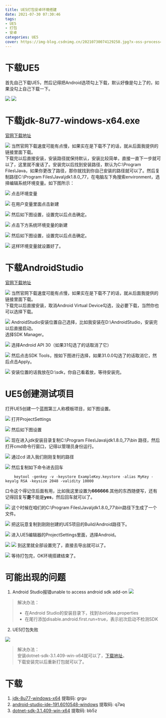 ```yaml
---
title: UE5打包安卓环境搭建
date: 2021-07-30 07:30:46
tags:
- UE5
- 打包
- 安卓
categories: UE5
cover: https://img-blog.csdnimg.cn/20210730074129258.jpg?x-oss-process=image/watermark,type_ZmFuZ3poZW5naGVpdGk,shadow_10,text_aHR0cHM6Ly9ibG9nLmNzZG4ubmV0L3dlaXhpbl80NDM1MDIwNQ==,size_16,color_FFFFFF,t_70
---
```


# 下载UE5
首先自己下载UE5，然后记得把Android选项勾上下载，默认好像是勾上了的，如果没勾上自己下载一下。   

![](https://img-blog.csdnimg.cn/20210730212849100.png?x-oss-process=image/watermark,type_ZmFuZ3poZW5naGVpdGk,shadow_10,text_aHR0cHM6Ly9ibG9nLmNzZG4ubmV0L3dlaXhpbl80NDM1MDIwNQ==,size_16,color_FFFFFF,t_70)
![](https://img-blog.csdnimg.cn/20210730212858482.png?x-oss-process=image/watermark,type_ZmFuZ3poZW5naGVpdGk,shadow_10,text_aHR0cHM6Ly9ibG9nLmNzZG4ubmV0L3dlaXhpbl80NDM1MDIwNQ==,size_16,color_FFFFFF,t_70)

# 下载jdk-8u77-windows-x64.exe   
[官网下载地址](https://www.oracle.com/java/technologies/javase/javase8-archive-downloads.html)

![](https://img-blog.csdnimg.cn/20210730213151369.png?x-oss-process=image/watermark,type_ZmFuZ3poZW5naGVpdGk,shadow_10,text_aHR0cHM6Ly9ibG9nLmNzZG4ubmV0L3dlaXhpbl80NDM1MDIwNQ==,size_16,color_FFFFFF,t_70)
当然官网下载速度可能有点慢，如果实在是下载不了的话，就从后面我提供的链接里面下载。      
下载完以后直接安装，安装路径就保持默认，安装比较简单，直接一直下一步就可以了，这里就不废话了。安装完以后找到安装路径，默认为C:\Program Files\Java，如果你更改了路径，那你就找到你自己安装的路径就可以了。然后复制路径C:\Program Files\Java\jdk1.8.0_77，在电脑左下角搜索environment，选择编辑系统环境变量。如下图所示：   

![](https://img-blog.csdnimg.cn/20210730213735212.png?x-oss-process=image/watermark,type_ZmFuZ3poZW5naGVpdGk,shadow_10,text_aHR0cHM6Ly9ibG9nLmNzZG4ubmV0L3dlaXhpbl80NDM1MDIwNQ==,size_16,color_FFFFFF,t_70)
点击环境变量 

![](https://img-blog.csdnimg.cn/20210730213842439.png?x-oss-process=image/watermark,type_ZmFuZ3poZW5naGVpdGk,shadow_10,text_aHR0cHM6Ly9ibG9nLmNzZG4ubmV0L3dlaXhpbl80NDM1MDIwNQ==,size_16,color_FFFFFF,t_70)
在用户变量里面点击新建        

![](https://img-blog.csdnimg.cn/20210730213902952.png?x-oss-process=image/watermark,type_ZmFuZ3poZW5naGVpdGk,shadow_10,text_aHR0cHM6Ly9ibG9nLmNzZG4ubmV0L3dlaXhpbl80NDM1MDIwNQ==,size_16,color_FFFFFF,t_70)
然后如下图设置，设置完以后点击确定。      

![](https://img-blog.csdnimg.cn/20210730213951521.png)
点击下方系统环境变量的新建         

![](https://img-blog.csdnimg.cn/2021073021405544.png?x-oss-process=image/watermark,type_ZmFuZ3poZW5naGVpdGk,shadow_10,text_aHR0cHM6Ly9ibG9nLmNzZG4ubmV0L3dlaXhpbl80NDM1MDIwNQ==,size_16,color_FFFFFF,t_70)
然后如下图设置，设置完以后点击确定。     

![](https://img-blog.csdnimg.cn/20210730213951521.png)
这样环境变量就设置好了。

# 下载AndroidStudio 
[官网下载地址](https://developer.android.com/studio/archive)

![](https://img-blog.csdnimg.cn/2021073021441631.png?x-oss-process=image/watermark,type_ZmFuZ3poZW5naGVpdGk,shadow_10,text_aHR0cHM6Ly9ibG9nLmNzZG4ubmV0L3dlaXhpbl80NDM1MDIwNQ==,size_16,color_FFFFFF,t_70)
当然官网下载速度可能有点慢，如果实在是下载不了的话，就从后面我提供的链接里面下载。     
下载完以后直接安装，取消Android Virtual Device勾选，没必要下载，当然你也可以选择下载。  

![](https://img-blog.csdnimg.cn/20210730214659346.jpg?x-oss-process=image/watermark,type_ZmFuZ3poZW5naGVpdGk,shadow_10,text_aHR0cHM6Ly9ibG9nLmNzZG4ubmV0L3dlaXhpbl80NDM1MDIwNQ==,size_16,color_FFFFFF,t_70)
AndroidStudio安装位置自己选择，比如我安装在D:\AndroidStudio，安装完以后直接启动。        
选择SDK Manager。         

![](https://img-blog.csdnimg.cn/20210730220913881.png?x-oss-process=image/watermark,type_ZmFuZ3poZW5naGVpdGk,shadow_10,text_aHR0cHM6Ly9ibG9nLmNzZG4ubmV0L3dlaXhpbl80NDM1MDIwNQ==,size_16,color_FFFFFF,t_70)
选择Android API 30（如果31勾选了的话取消了它）   

![](https://img-blog.csdnimg.cn/20210730220947851.png?x-oss-process=image/watermark,type_ZmFuZ3poZW5naGVpdGk,shadow_10,text_aHR0cHM6Ly9ibG9nLmNzZG4ubmV0L3dlaXhpbl80NDM1MDIwNQ==,size_16,color_FFFFFF,t_70)
然后点击SDK Tools，按如下图进行选择，如果31.0.0勾选了的话取消它，然后点击Apply。 

![](https://img-blog.csdnimg.cn/20210730221522261.png?x-oss-process=image/watermark,type_ZmFuZ3poZW5naGVpdGk,shadow_10,text_aHR0cHM6Ly9ibG9nLmNzZG4ubmV0L3dlaXhpbl80NDM1MDIwNQ==,size_16,color_FFFFFF,t_70)
安装位置的话我放在D:\sdk，你自己看着放，等待安装完。             

# UE5创建测试项目
打开UE5创建一个蓝图第三人称模板项目，如下图设置。   

![](https://img-blog.csdnimg.cn/20210730222309410.png?x-oss-process=image/watermark,type_ZmFuZ3poZW5naGVpdGk,shadow_10,text_aHR0cHM6Ly9ibG9nLmNzZG4ubmV0L3dlaXhpbl80NDM1MDIwNQ==,size_16,color_FFFFFF,t_70) 
打开ProjectSettings       

![](https://img-blog.csdnimg.cn/20210730222355712.png?x-oss-process=image/watermark,type_ZmFuZ3poZW5naGVpdGk,shadow_10,text_aHR0cHM6Ly9ibG9nLmNzZG4ubmV0L3dlaXhpbl80NDM1MDIwNQ==,size_16,color_FFFFFF,t_70)
然后如下图设置     

![](https://img-blog.csdnimg.cn/20210730222537679.png?x-oss-process=image/watermark,type_ZmFuZ3poZW5naGVpdGk,shadow_10,text_aHR0cHM6Ly9ibG9nLmNzZG4ubmV0L3dlaXhpbl80NDM1MDIwNQ==,size_16,color_FFFFFF,t_70)
现在进入jdk安装目录复制C:\Program Files\Java\jdk1.8.0_77\bin 路径，然后打开cmd命令行窗口，记得以管理员身份运行。 

![](https://img-blog.csdnimg.cn/2021073022285233.png?x-oss-process=image/watermark,type_ZmFuZ3poZW5naGVpdGk,shadow_10,text_aHR0cHM6Ly9ibG9nLmNzZG4ubmV0L3dlaXhpbl80NDM1MDIwNQ==,size_16,color_FFFFFF,t_70)
通过cd 进入我们刚刚复制的路径     

![](https://img-blog.csdnimg.cn/2021073022302776.png?x-oss-process=image/watermark,type_ZmFuZ3poZW5naGVpdGk,shadow_10,text_aHR0cHM6Ly9ibG9nLmNzZG4ubmV0L3dlaXhpbl80NDM1MDIwNQ==,size_16,color_FFFFFF,t_70)
然后复制如下命令进去回车           
```(C++)
    keytool -genkey -v -keystore ExampleKey.keystore -alias MyKey -keyalg RSA -keysize 2048 -validity 10000  
```   
口令这个得记住后面有用，比如我这里设置为**666666**.其他的东西随便写，还有记得回复写**是**不能是**yes**，然后回车就可以了。  

![](https://img-blog.csdnimg.cn/20210730223211947.png?x-oss-process=image/watermark,type_ZmFuZ3poZW5naGVpdGk,shadow_10,text_aHR0cHM6Ly9ibG9nLmNzZG4ubmV0L3dlaXhpbl80NDM1MDIwNQ==,size_16,color_FFFFFF,t_70)
这个时候在咱们的C:\Program Files\Java\jdk1.8.0_77\bin路径下生成了一个文件。  

![](https://img-blog.csdnimg.cn/20210730223508117.png?x-oss-process=image/watermark,type_ZmFuZ3poZW5naGVpdGk,shadow_10,text_aHR0cHM6Ly9ibG9nLmNzZG4ubmV0L3dlaXhpbl80NDM1MDIwNQ==,size_16,color_FFFFFF,t_70)
把这玩意复制到刚刚创建的UE5项目的Build/Android路径下。       

![](https://img-blog.csdnimg.cn/2021073022432889.png?x-oss-process=image/watermark,type_ZmFuZ3poZW5naGVpdGk,shadow_10,text_aHR0cHM6Ly9ibG9nLmNzZG4ubmV0L3dlaXhpbl80NDM1MDIwNQ==,size_16,color_FFFFFF,t_70) 
进入UE5编辑器的ProjectSettings里面，选择Android。    

![](https://img-blog.csdnimg.cn/20210730224537107.png?x-oss-process=image/watermark,type_ZmFuZ3poZW5naGVpdGk,shadow_10,text_aHR0cHM6Ly9ibG9nLmNzZG4ubmV0L3dlaXhpbl80NDM1MDIwNQ==,size_16,color_FFFFFF,t_70)
![](https://img-blog.csdnimg.cn/20210730224828429.png?x-oss-process=image/watermark,type_ZmFuZ3poZW5naGVpdGk,shadow_10,text_aHR0cHM6Ly9ibG9nLmNzZG4ubmV0L3dlaXhpbl80NDM1MDIwNQ==,size_16,color_FFFFFF,t_70)
到这里就全部设置完了，直接去导出就可以了。      

![](https://img-blog.csdnimg.cn/20210730224907127.png?x-oss-process=image/watermark,type_ZmFuZ3poZW5naGVpdGk,shadow_10,text_aHR0cHM6Ly9ibG9nLmNzZG4ubmV0L3dlaXhpbl80NDM1MDIwNQ==,size_16,color_FFFFFF,t_70)
等待打包完，OK环境搭建结束了。

# 可能出现的问题
1. Android Studio报错unable to access android sdk add-on
![](https://img-blog.csdnimg.cn/2021073023401258.png?x-oss-process=image/watermark,type_ZmFuZ3poZW5naGVpdGk,shadow_10,text_aHR0cHM6Ly9ibG9nLmNzZG4ubmV0L3dlaXhpbl80NDM1MDIwNQ==,size_16,color_FFFFFF,t_70)
> 解决办法：        
> * 在Android Studio的安装目录下，找到\bin\idea.properties   
> * 在尾行添加disable.android.first.run=true，表示初次启动不检测SDK
2. UE5打包失败    

![](https://img-blog.csdnimg.cn/2021073022520373.png?x-oss-process=image/watermark,type_ZmFuZ3poZW5naGVpdGk,shadow_10,text_aHR0cHM6Ly9ibG9nLmNzZG4ubmV0L3dlaXhpbl80NDM1MDIwNQ==,size_16,color_FFFFFF,t_70)   
> 解决办法：   
> 安装dotnet-sdk-3.1.409-win-x64就可以了，[下载地址](https://dotnet.microsoft.com/download/dotnet/thank-you/sdk-3.1.409-windows-x64-installer)。   
> 下载安装完以后重新打包就可以了。  

# 下载
1. [jdk-8u77-windows-x64](https://pan.baidu.com/s/1XvOiuAs0W0OdkX06s3AlNg) 提取码: grgu   
2. [android-studio-ide-191.6010548-windows](https://pan.baidu.com/s/1cyyZUGysB5MwfR1LLnfXkw) 提取码: q7aq    
3. [dotnet-sdk-3.1.409-win-x64](https://pan.baidu.com/s/1Vto2VcM9AI7TSyaZcSPiyA)  提取码: bb5z   